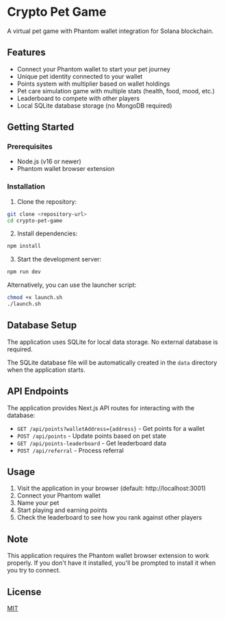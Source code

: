 # Crypto Pet Game

A virtual pet game with Phantom wallet integration for Solana blockchain.

## Features

- Connect your Phantom wallet to start your pet journey
- Unique pet identity connected to your wallet
- Points system with multiplier based on wallet holdings
- Pet care simulation game with multiple stats (health, food, mood, etc.)
- Leaderboard to compete with other players
- Local SQLite database storage (no MongoDB required)

## Getting Started

### Prerequisites

- Node.js (v16 or newer)
- Phantom wallet browser extension

### Installation

1. Clone the repository:
```bash
git clone <repository-url>
cd crypto-pet-game
```

2. Install dependencies:
```bash
npm install
```

3. Start the development server:
```bash
npm run dev
```

Alternatively, you can use the launcher script:
```bash
chmod +x launch.sh
./launch.sh
```

## Database Setup

The application uses SQLite for local data storage. No external database is required.

The SQLite database file will be automatically created in the `data` directory when the application starts.

## API Endpoints

The application provides Next.js API routes for interacting with the database:

- `GET /api/points?walletAddress={address}` - Get points for a wallet
- `POST /api/points` - Update points based on pet state
- `GET /api/points-leaderboard` - Get leaderboard data
- `POST /api/referral` - Process referral

## Usage

1. Visit the application in your browser (default: http://localhost:3001)
2. Connect your Phantom wallet
3. Name your pet
4. Start playing and earning points
5. Check the leaderboard to see how you rank against other players

## Note

This application requires the Phantom wallet browser extension to work properly. If you don't have it installed, you'll be prompted to install it when you try to connect.

## License

[MIT](LICENSE)
